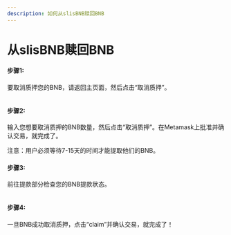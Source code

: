 ```yaml
---
description: 如何从slisBNB赎回BNB
---
```


# 从slisBNB赎回BNB

#### **步骤1:** <a href="#id-4299" id="id-4299"></a>

要取消质押您的BNB，请返回主页面，然后点击“取消质押”。

<figure><img src="https://docs.bsc.lista.org/~gitbook/image?url=https%3A%2F%2F1284749027-files.gitbook.io%2F%7E%2Ffiles%2Fv0%2Fb%2Fgitbook-x-prod.appspot.com%2Fo%2Fspaces%252FeuAQJMk753IWaCTi0zzi%252Fuploads%252FehPuAMCEXjfhXeTY8C3z%252Fimage.png%3Falt%3Dmedia%26token%3Db9074b5c-9ba1-46f8-ba8b-95ce5853d28b&#x26;width=768&#x26;dpr=4&#x26;quality=100&#x26;sign=a3eade32&#x26;sv=1" alt=""><figcaption></figcaption></figure>

#### **步骤2:** <a href="#ac51" id="ac51"></a>

输入您想要取消质押的BNB数量，然后点击“取消质押”。在Metamask上批准并确认交易，就完成了。

注意：用户必须等待7-15天的时间才能提取他们的BNB。

#### **步骤3:** <a href="#id-4a01" id="id-4a01"></a>

前往提款部分检查您的BNB提款状态。

<figure><img src="https://docs.bsc.lista.org/~gitbook/image?url=https%3A%2F%2F1284749027-files.gitbook.io%2F%7E%2Ffiles%2Fv0%2Fb%2Fgitbook-x-prod.appspot.com%2Fo%2Fspaces%252FeuAQJMk753IWaCTi0zzi%252Fuploads%252FC72dGd3Dcw8C7yMHV6q6%252Fimage.png%3Falt%3Dmedia%26token%3D49cd8e1b-754b-44bc-a34a-eaeddbb6cec4&#x26;width=768&#x26;dpr=4&#x26;quality=100&#x26;sign=4ac7734c&#x26;sv=1" alt=""><figcaption></figcaption></figure>

#### 步骤4: <a href="#id-29f4" id="id-29f4"></a>

一旦BNB成功取消质押，点击“claim”并确认交易，就完成了！

<figure><img src="https://docs.bsc.lista.org/~gitbook/image?url=https%3A%2F%2F1284749027-files.gitbook.io%2F%7E%2Ffiles%2Fv0%2Fb%2Fgitbook-x-prod.appspot.com%2Fo%2Fspaces%252FeuAQJMk753IWaCTi0zzi%252Fuploads%252FobtzR9iUbGjsIDAYTufm%252Fimage.png%3Falt%3Dmedia%26token%3D2ac1c558-765d-40d3-8b82-3c87a0afad7a&#x26;width=768&#x26;dpr=4&#x26;quality=100&#x26;sign=912fa199&#x26;sv=1" alt=""><figcaption></figcaption></figure>